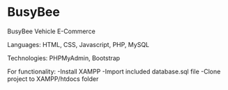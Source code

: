 # BusyBee
BusyBee Vehicle E-Commerce

Languages: HTML, CSS, Javascript, PHP, MySQL

Technologies: PHPMyAdmin, Bootstrap

For functionality:
-Install XAMPP
-Import included database.sql file
-Clone project to XAMPP/htdocs folder
